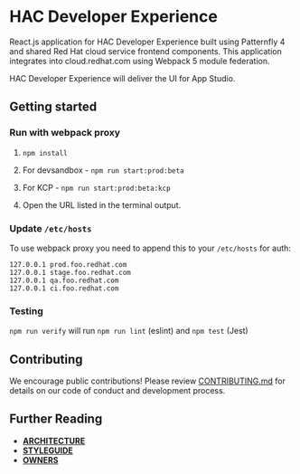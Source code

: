 # HAC Developer Experience

React.js application for HAC Developer Experience built using Patternfly 4 and shared Red Hat cloud service frontend components. This application integrates into cloud.redhat.com using Webpack 5 module federation.

HAC Developer Experience will deliver the UI for App Studio.

## Getting started

### Run with webpack proxy

1. ```npm install```

2. For devsandbox - ```npm run start:prod:beta```
   
3. For KCP - ```npm run start:prod:beta:kcp```

4. Open the URL listed in the terminal output.


### Update `/etc/hosts`

To use webpack proxy you need to append this to your `/etc/hosts` for auth:

```
127.0.0.1 prod.foo.redhat.com
127.0.0.1 stage.foo.redhat.com
127.0.0.1 qa.foo.redhat.com
127.0.0.1 ci.foo.redhat.com

```

### Testing

`npm run verify` will run `npm run lint` (eslint) and `npm test` (Jest)


## Contributing
We encourage public contributions! Please review [CONTRIBUTING.md](docs/CONTRIBUTING.md) for details on our code of conduct and development process.

## Further Reading
- **[ARCHITECTURE](docs/ARCHITECTURE.md)**
- **[STYLEGUIDE](docs/STYLEGUIDE.md)**
- **[OWNERS](OWNERS)**





